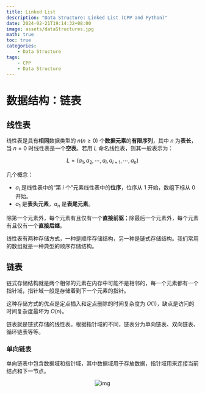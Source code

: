 ```yaml
---
title: Linked List
description: "Data Structure: Linked List (CPP and Python)"
date: 2024-02-21T19:14:32+08:00
image: assets/dataStructures.jpg
math: true
toc: true
categories:
    - Data Structure
tags:
    - CPP
    - Data Structure
---
```


# 数据结构：链表

## 线性表

线性表是具有**相同**数据类型的 $n(n \ge 0)$ 个**数据元素**的**有限序列**，其中 $n$ 为**表长**，当 $n = 0$ 时线性表是一个**空表**。若用 $L$ 命名线性表，则其一般表示为：

$$
L = (a_1, a_2, \cdots, a_i, a_{i + 1}, \cdots, a_n)
$$

几个概念：

- $a_i$ 是线性表中的“第 $i$ 个”元素线性表中的**位序**，位序从 $1$ 开始，数组下标从 $0$ 开始。
- $a_1$ 是**表头元素**，$a_n$ 是**表尾元素**。

除第一个元素外，每个元素有且仅有一个**直接前驱**；除最后一个元素外，每个元素有且仅有一个**直接后继**。

线性表有两种存储方式，一种是顺序存储结构，另一种是链式存储结构。我们常用的数组就是一种典型的顺序存储结构。

## 链表

链式存储结构就是两个相邻的元素在内存中可能不是相邻的，每一个元素都有一个指针域，指针域一般是存储着到下一个元素的指针。

这种存储方式的优点是定点插入和定点删除的时间复杂度为 $O(1)$，缺点是访问的时间复杂度最坏为 $O(n)$。

链表就是链式存储的线性表。根据指针域的不同，链表分为单向链表、双向链表、循环链表等等。

### 单向链表

单向链表中包含数据域和指针域，其中数据域用于存放数据，指针域用来连接当前结点和下一节点。

<div style='display: flex; justify-content: center;'>
<img src='https://oi-wiki.org/ds/images/list.svg' alt='img' style='zoom:100%;' />
</div>

